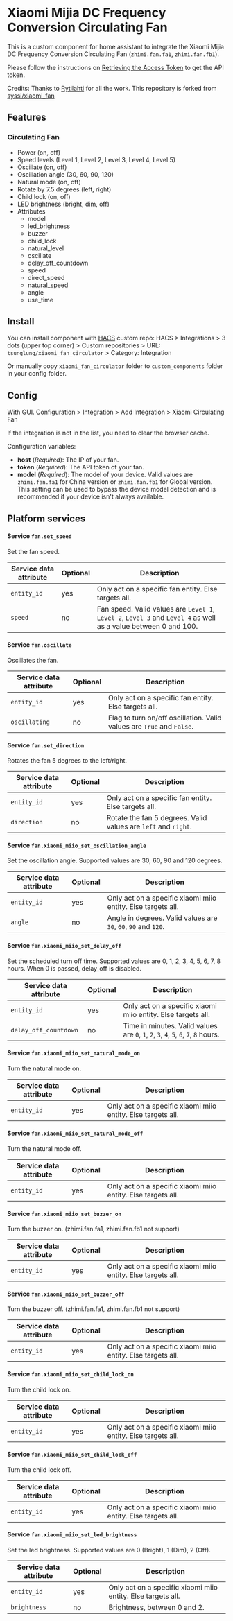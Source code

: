 # Xiaomi Mijia DC Frequency Conversion Circulating Fan

This is a custom component for home assistant to integrate the Xiaomi Mijia DC Frequency Conversion Circulating Fan (`zhimi.fan.fa1`, `zhimi.fan.fb1`).

Please follow the instructions on [Retrieving the Access Token](https://www.home-assistant.io/components/vacuum.xiaomi_miio/#retrieving-the-access-token) to get the API token.

Credits: Thanks to [Rytilahti](https://github.com/rytilahti/python-miio) for all the work.
This repository is forked from [syssi/xiaomi_fan](https://github.com/syssi/xiaomi_fan)

## Features

### Circulating Fan

* Power (on, off)
* Speed levels (Level 1, Level 2, Level 3, Level 4, Level 5)
* Oscillate (on, off)
* Oscillation angle (30, 60, 90, 120)
* Natural mode (on, off)
* Rotate by 7.5 degrees (left, right)
* Child lock (on, off)
* LED brightness (bright, dim, off)
* Attributes
  - model
  - led_brightness
  - buzzer
  - child_lock
  - natural_level
  - oscillate
  - delay_off_countdown
  - speed
  - direct_speed
  - natural_speed
  - angle
  - use_time


## Install

You can install component with [HACS](https://hacs.xyz/) custom repo: HACS > Integrations > 3 dots (upper top corner) > Custom repositories > URL: `tsunglung/xiaomi_fan_circulator` > Category: Integration

Or manually copy `xiaomi_fan_circulator` folder to `custom_components` folder in your config folder.

## Config

With GUI. Configuration > Integration > Add Integration > Xiaomi Circulating Fan

If the integration is not in the list, you need to clear the browser cache.

Configuration variables:
- **host** (*Required*): The IP of your fan.
- **token** (*Required*): The API token of your fan.
- **model** (*Required*): The model of your device. Valid values are `zhimi.fan.fa1` for China version or `zhimi.fan.fb1` for Global version. This setting can be used to bypass the device model detection and is recommended if your device isn't always available.

## Platform services

#### Service `fan.set_speed`

Set the fan speed.

| Service data attribute    | Optional | Description                                                                |
|---------------------------|----------|----------------------------------------------------------------------------|
| `entity_id`               |      yes | Only act on a specific fan entity. Else targets all.                       |
| `speed`                   |       no | Fan speed. Valid values are `Level 1`, `Level 2`, `Level 3` and `Level 4` as well as a value between 0 and 100. |

#### Service `fan.oscillate`

Oscillates the fan.

| Service data attribute    | Optional | Description                                                           |
|---------------------------|----------|-----------------------------------------------------------------------|
| `entity_id`               |      yes | Only act on a specific fan entity. Else targets all.                  |
| `oscillating`             |       no | Flag to turn on/off oscillation. Valid values are `True` and `False`. |

#### Service `fan.set_direction`

Rotates the fan 5 degrees to the left/right.

| Service data attribute    | Optional | Description                                                          |
|---------------------------|----------|----------------------------------------------------------------------|
| `entity_id`               |      yes | Only act on a specific fan entity. Else targets all.                 |
| `direction`               |       no | Rotate the fan 5 degrees. Valid values are `left` and `right`.       |

#### Service `fan.xiaomi_miio_set_oscillation_angle`

Set the oscillation angle. Supported values are 30, 60, 90 and 120 degrees.

| Service data attribute    | Optional | Description                                                          |
|---------------------------|----------|----------------------------------------------------------------------|
| `entity_id`               |      yes | Only act on a specific xiaomi miio entity. Else targets all.         |
| `angle`                   |       no | Angle in degrees. Valid values are `30`, `60`, `90` and `120`.       |

#### Service `fan.xiaomi_miio_set_delay_off`

Set the scheduled turn off time. Supported values are 0, 1, 2, 3, 4, 5, 6, 7, 8 hours. When 0 is passed, delay_off is disabled.


| Service data attribute    | Optional | Description                                                          |
|---------------------------|----------|----------------------------------------------------------------------|
| `entity_id`               |      yes | Only act on a specific xiaomi miio entity. Else targets all.         |
| `delay_off_countdown`     |       no | Time in minutes. Valid values are `0`, `1`, `2`, `3`, `4`, `5`, `6`, `7`, `8` hours. |

#### Service `fan.xiaomi_miio_set_natural_mode_on`

Turn the natural mode on.

| Service data attribute    | Optional | Description                                                          |
|---------------------------|----------|----------------------------------------------------------------------|
| `entity_id`               |      yes | Only act on a specific xiaomi miio entity. Else targets all.         |

#### Service `fan.xiaomi_miio_set_natural_mode_off`

Turn the natural mode off.

| Service data attribute    | Optional | Description                                                          |
|---------------------------|----------|----------------------------------------------------------------------|
| `entity_id`               |      yes | Only act on a specific xiaomi miio entity. Else targets all.         |

#### Service `fan.xiaomi_miio_set_buzzer_on`

Turn the buzzer on. (zhimi.fan.fa1, zhimi.fan.fb1 not support)

| Service data attribute    | Optional | Description                                                          |
|---------------------------|----------|----------------------------------------------------------------------|
| `entity_id`               |      yes | Only act on a specific xiaomi miio entity. Else targets all.         |

#### Service `fan.xiaomi_miio_set_buzzer_off`

Turn the buzzer off. (zhimi.fan.fa1, zhimi.fan.fb1 not support)

| Service data attribute    | Optional | Description                                                          |
|---------------------------|----------|----------------------------------------------------------------------|
| `entity_id`               |      yes | Only act on a specific xiaomi miio entity. Else targets all.         |

#### Service `fan.xiaomi_miio_set_child_lock_on`

Turn the child lock on.

| Service data attribute    | Optional | Description                                                          |
|---------------------------|----------|----------------------------------------------------------------------|
| `entity_id`               |      yes | Only act on a specific xiaomi miio entity. Else targets all.         |

#### Service `fan.xiaomi_miio_set_child_lock_off`

Turn the child lock off.

| Service data attribute    | Optional | Description                                                          |
|---------------------------|----------|----------------------------------------------------------------------|
| `entity_id`               |      yes | Only act on a specific xiaomi miio entity. Else targets all.         |

#### Service `fan.xiaomi_miio_set_led_brightness`

Set the led brightness. Supported values are 0 (Bright), 1 (Dim), 2 (Off).

| Service data attribute    | Optional | Description                                                          |
|---------------------------|----------|----------------------------------------------------------------------|
| `entity_id`               |      yes | Only act on a specific xiaomi miio entity. Else targets all.         |
| `brightness`              |       no | Brightness, between 0 and 2.                                         |

